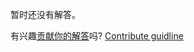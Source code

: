 
暂时还没有解答。

有兴趣[贡献你的解答](https://github.com/BFEdev/BFE.dev-solutions/blob/main/problem/implement-range_zh.md)吗? [Contribute guidline](https://github.com/BFEdev/BFE.dev-solutions#how-to-contribute)
